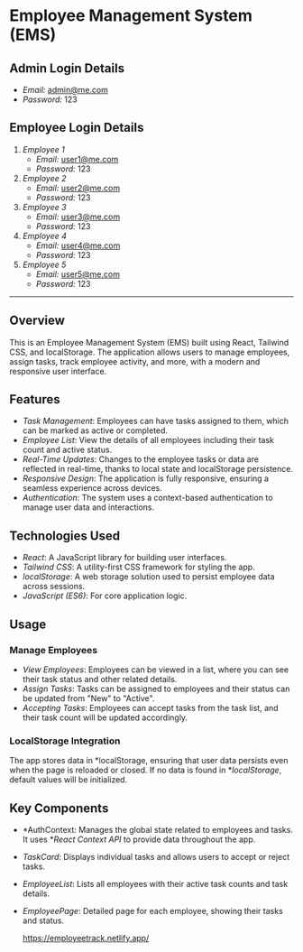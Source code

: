 # Employee Management System (EMS)

## Admin Login Details
- *Email:* admin@me.com
- *Password:* 123

## Employee Login Details
1. *Employee 1*
   - *Email:* user1@me.com
   - *Password:* 123
2. *Employee 2*
   - *Email:* user2@me.com
   - *Password:* 123
3. *Employee 3*
   - *Email:* user3@me.com
   - *Password:* 123
4. *Employee 4*
   - *Email:* user4@me.com
   - *Password:* 123
5. *Employee 5*
   - *Email:* user5@me.com
   - *Password:* 123

---

## Overview
This is an Employee Management System (EMS) built using React, Tailwind CSS, and localStorage. The application allows users to manage employees, assign tasks, track employee activity, and more, with a modern and responsive user interface.

## Features
- *Task Management*: Employees can have tasks assigned to them, which can be marked as active or completed.
- *Employee List*: View the details of all employees including their task count and active status.
- *Real-Time Updates*: Changes to the employee tasks or data are reflected in real-time, thanks to local state and localStorage persistence.
- *Responsive Design*: The application is fully responsive, ensuring a seamless experience across devices.
- *Authentication*: The system uses a context-based authentication to manage user data and interactions.

## Technologies Used
- *React*: A JavaScript library for building user interfaces.
- *Tailwind CSS*: A utility-first CSS framework for styling the app.
- *localStorage*: A web storage solution used to persist employee data across sessions.
- *JavaScript (ES6)*: For core application logic.

## Usage

### Manage Employees
- *View Employees*: Employees can be viewed in a list, where you can see their task status and other related details.
- *Assign Tasks*: Tasks can be assigned to employees and their status can be updated from "New" to "Active".
- *Accepting Tasks*: Employees can accept tasks from the task list, and their task count will be updated accordingly.

### LocalStorage Integration
The app stores data in *localStorage, ensuring that user data persists even when the page is reloaded or closed. If no data is found in **localStorage*, default values will be initialized.

## Key Components
- *AuthContext: Manages the global state related to employees and tasks. It uses **React Context API* to provide data throughout the app.
- *TaskCard*: Displays individual tasks and allows users to accept or reject tasks.
- *EmployeeList*: Lists all employees with their active task counts and task details.
- *EmployeePage*: Detailed page for each employee, showing their tasks and status.

  https://employeetrack.netlify.app/
